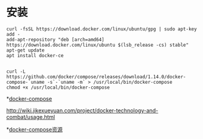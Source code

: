 # 安装
    curl -fsSL https://download.docker.com/linux/ubuntu/gpg | sudo apt-key add -
    add-apt-repository "deb [arch=amd64] https://download.docker.com/linux/ubuntu $(lsb_release -cs) stable"
    apt-get update
    apt install docker-ce
    
    
    curl -L https://github.com/docker/compose/releases/download/1.14.0/docker-compose-`uname -s`-`uname -m` > /usr/local/bin/docker-compose
    chmod +x /usr/local/bin/docker-compose

*[docker-compose](https://linux.cn/article-8746-1.html)

http://wiki.jikexueyuan.com/project/docker-technology-and-combat/usage.html

*[docker-compose资源](https://github.com/yeasy/docker-compose-files)

